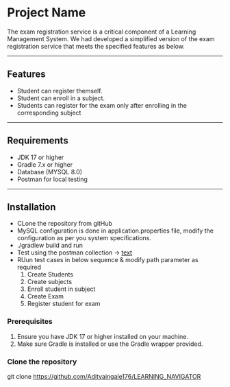 # Project Name

The exam registration service is a critical component of a Learning Management System. We had developed a simplified version of the exam registration service that meets the specified features as below.

---

## Features

- Student can register themself.
- Student can enroll in a subject.
- Students can register for the exam only after enrolling in the corresponding subject

---

## Requirements

- JDK 17 or higher
- Gradle 7.x or higher
- Database (MYSQL 8.0)
- Postman for local testing

---

## Installation

- CLone the repository from gitHub
- MySQL configuration is done in application.properties file, modify the configuration as per you system specifications.
- ./gradlew build and run 
- Test using the postman collection -> [text](LearningNavigator.postman_collection.json)
-  RUun test cases in below sequence & modify path parameter as required
    1. Create Students
    2. Create subjects
    3. Enroll student in subject
    4. Create Exam
    5. Register student for exam


### Prerequisites

1. Ensure you have JDK 17 or higher installed on your machine.
2. Make sure Gradle is installed or use the Gradle wrapper provided.

### Clone the repository

git clone https://github.com/Adityaingale176/LEARNING_NAVIGATOR